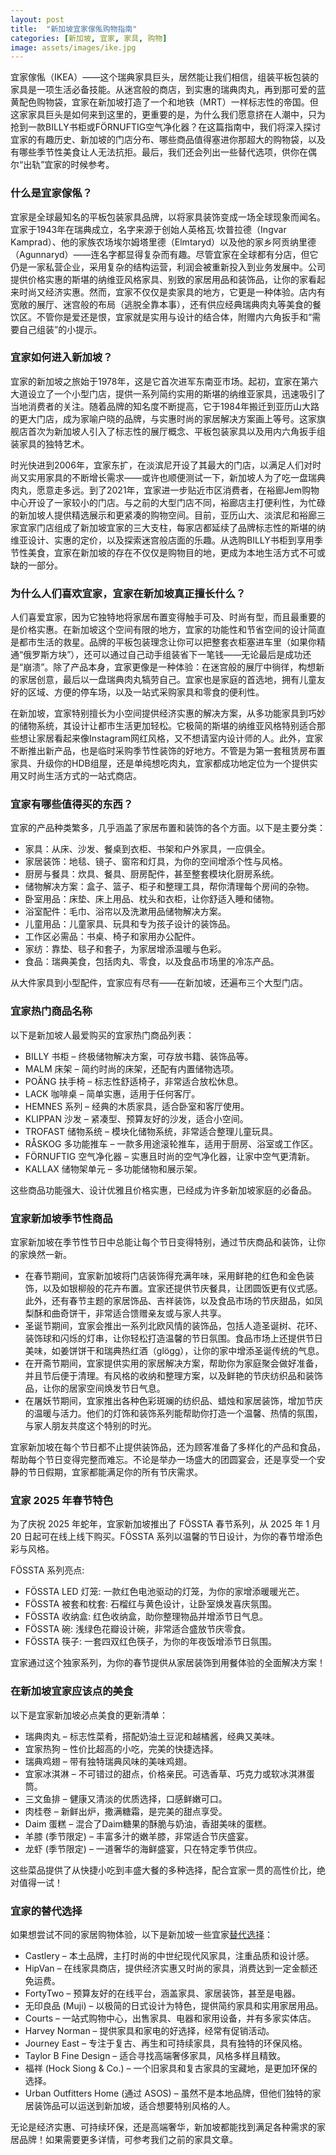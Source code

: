 ```yaml
---
layout: post
title:  "新加坡宜家傢俬购物指南"
categories: [新加坡, 宜家, 家具, 购物]
image: assets/images/ike.jpg
---
```


宜家傢俬（IKEA）——这个瑞典家具巨头，居然能让我们相信，组装平板包装的家具是一项生活必备技能。从迷宫般的商店，到实惠的瑞典肉丸，再到那可爱的蓝黄配色购物袋，宜家在新加坡打造了一个和地铁（MRT）一样标志性的帝国。但这家家具巨头是如何来到这里的，更重要的是，为什么我们愿意挤在人潮中，只为抢到一款BILLY书柜或FÖRNUFTIG空气净化器？在这篇指南中，我们将深入探讨宜家的有趣历史、新加坡的门店分布、哪些商品值得塞进你那超大的购物袋，以及有哪些季节性美食让人无法抗拒。最后，我们还会列出一些替代选项，供你在偶尔“出轨”宜家的时候参考。

### 什么是宜家傢俬？

宜家是全球最知名的平板包装家具品牌，以将家具装饰变成一场全球现象而闻名。宜家于1943年在瑞典成立，名字来源于创始人英格瓦·坎普拉德（Ingvar Kamprad）、他的家族农场埃尔姆塔里德（Elmtaryd）以及他的家乡阿贡纳里德（Agunnaryd）——连名字都显得复杂而有趣。尽管宜家在全球都有分店，但它仍是一家私营企业，采用复杂的结构运营，利润会被重新投入到业务发展中。公司提供价格实惠的斯堪的纳维亚风格家具、别致的家居用品和装饰品，让你的家看起来时尚又经济实惠。然而，宜家不仅仅是卖家具的地方，它更是一种体验。店内有宽敞的展厅、迷宫般的布局（逃脱全靠本事），还有供应经典瑞典肉丸等美食的餐饮区。不管你是爱还是恨，宜家就是实用与设计的结合体，附赠内六角扳手和“需要自己组装”的小提示。

### 宜家如何进入新加坡？

宜家的新加坡之旅始于1978年，这是它首次进军东南亚市场。起初，宜家在第六大道设立了一个小型门店，提供一系列简约实用的斯堪的纳维亚家具，迅速吸引了当地消费者的关注。随着品牌的知名度不断提高，它于1984年搬迁到亚历山大路的更大门店，成为家喻户晓的品牌，与实惠时尚的家居解决方案画上等号。这家旗舰店首次为新加坡人引入了标志性的展厅概念、平板包装家具以及用内六角扳手组装家具的独特艺术。

时光快进到2006年，宜家东扩，在淡滨尼开设了其最大的门店，以满足人们对时尚又实用家具的不断增长需求——或许也顺便测试一下，新加坡人为了吃一盘瑞典肉丸，愿意走多远。到了2021年，宜家进一步贴近市区消费者，在裕廊Jem购物中心开设了一家较小的门店。与之前的大型门店不同，裕廊店主打便利性，为忙碌的新加坡人提供精选展示和更紧凑的购物空间。目前，亚历山大、淡滨尼和裕廊三家宜家门店组成了新加坡宜家的三大支柱，每家店都延续了品牌标志性的斯堪的纳维亚设计、实惠的定价，以及探索迷宫般店面的乐趣。从选购BILLY书柜到享用季节性美食，宜家在新加坡的存在不仅仅是购物目的地，更成为本地生活方式不可或缺的一部分。

### 为什么人们喜欢宜家，宜家在新加坡真正擅长什么？

人们喜爱宜家，因为它独特地将家居布置变得触手可及、时尚有型，而且最重要的是价格实惠。在新加坡这个空间有限的地方，宜家的功能性和节省空间的设计简直是都市生活的救星。品牌的平板包装理念让你可以把整套衣柜塞进车里（如果你精通“俄罗斯方块”），还可以通过自己动手组装省下一笔钱——无论最后是成功还是“崩溃”。除了产品本身，宜家更像是一种体验：在迷宫般的展厅中徜徉，构想新的家居创意，最后以一盘瑞典肉丸犒劳自己。宜家也是家庭的首选地，拥有儿童友好的区域、方便的停车场，以及一站式采购家具和零食的便利性。

在新加坡，宜家特别擅长为小空间提供经济实惠的解决方案，从多功能家具到巧妙的储物系统，其设计让都市生活更加轻松。它极简的斯堪的纳维亚风格特别适合那些想让家居看起来像Instagram网红风格，又不想请室内设计师的人。此外，宜家不断推出新产品，也是临时采购季节性装饰的好地方。不管是为第一套租赁房布置家具、升级你的HDB组屋，还是单纯想吃肉丸，宜家都成功地定位为一个提供实用又时尚生活方式的一站式商店。

### 宜家有哪些值得买的东西？

宜家的产品种类繁多，几乎涵盖了家居布置和装饰的各个方面。以下是主要分类：

+ 家具：从床、沙发、餐桌到衣柜、书架和户外家具，一应俱全。
+ 家居装饰：地毯、镜子、窗帘和灯具，为你的空间增添个性与风格。
+ 厨房与餐具：炊具、餐具、厨房配件，甚至整套模块化厨房系统。
+ 储物解决方案：盒子、篮子、柜子和整理工具，帮你清理每个房间的杂物。
+ 卧室用品：床垫、床上用品、枕头和衣柜，让你舒适入睡和储物。
+ 浴室配件：毛巾、浴帘以及洗漱用品储物解决方案。
+ 儿童用品：儿童家具、玩具和专为孩子设计的装饰品。
+ 工作区必需品：书桌、椅子和家用办公配件。
+ 家纺：靠垫、毯子和套子，为家居增添温暖与色彩。
+ 食品：瑞典美食，包括肉丸、零食，以及食品市场里的冷冻产品。

从大件家具到小型配件，宜家应有尽有——在新加坡，还遍布三个大型门店。

### 宜家热门商品名称

以下是新加坡人最爱购买的宜家热门商品列表：

+ BILLY 书柜 – 终极储物解决方案，可存放书籍、装饰品等。
+ MALM 床架 – 简约时尚的床架，还配有内置储物选项。
+ POÄNG 扶手椅 – 标志性舒适椅子，非常适合放松休息。
+ LACK 咖啡桌 – 简单实惠，适用于任何客厅。
+ HEMNES 系列 – 经典的木质家具，适合卧室和客厅使用。
+ KLIPPAN 沙发 – 紧凑型、预算友好的沙发，适合小空间。
+ TROFAST 储物系统 – 模块化储物系统，非常适合整理儿童玩具。
+ RÅSKOG 多功能推车 – 一款多用途滚轮推车，适用于厨房、浴室或工作区。
+ FÖRNUFTIG 空气净化器 – 实惠且时尚的空气净化器，让家中空气更清新。
+ KALLAX 储物架单元 – 多功能储物和展示架。

这些商品功能强大、设计优雅且价格实惠，已经成为许多新加坡家庭的必备品。

### 宜家新加坡季节性商品

宜家新加坡在季节性节日中总能让每个节日变得特别，通过节庆商品和装饰，让你的家焕然一新。

+ 在春节期间，宜家新加坡将门店装饰得充满年味，采用鲜艳的红色和金色装饰，以及如银柳般的花卉布置。宜家还提供节庆餐具，让团圆饭更有仪式感。此外，还有春节主题的家居饰品、吉祥装饰，以及食品市场的节庆甜品，如凤梨酥和曲奇饼干，非常适合馈赠亲友或与家人共享。
+ 圣诞节期间，宜家会推出一系列北欧风情的装饰品，包括人造圣诞树、花环、装饰球和闪烁的灯串，让你轻松打造温馨的节日氛围。食品市场上还提供节日美味，如姜饼饼干和瑞典热红酒（glögg），让你的家中增添圣诞传统的气息。
+ 在开斋节期间，宜家提供实用的家居解决方案，帮助你为家庭聚会做好准备，并且节后便于清理。有风格的收纳和整理方案，以及鲜艳的节庆纺织品和装饰品，让你的居家空间焕发节日气息。
+ 在屠妖节期间，宜家推出各种色彩斑斓的纺织品、蜡烛和家居装饰，增加节庆的温暖与活力。他们的灯饰和装饰系列能帮助你打造一个温馨、热情的氛围，与家人朋友共度这个特别的时光。

宜家新加坡在每个节日都不止提供装饰品，还为顾客准备了多样化的产品和食品，帮助每个节日变得完整而难忘。不论是举办一场盛大的团圆宴会，还是享受一个安静的节日假期，宜家都能满足你的所有节庆需求。

### 宜家 2025 年春节特色

为了庆祝 2025 年蛇年，宜家新加坡推出了 FÖSSTA 春节系列，从 2025 年 1 月 20 日起可在线上线下购买。FÖSSTA 系列以温馨的节日设计，为你的春节增添色彩与风格。

FÖSSTA 系列亮点:
+ FÖSSTA LED 灯笼: 一款红色电池驱动的灯笼，为你的家增添暖暖光芒。
+ FÖSSTA 被套和枕套: 石榴红与黄色设计，让卧室焕发喜庆氛围。
+ FÖSSTA 收纳盒: 红色收纳盒，助你整理物品并增添节日气息。
+ FÖSSTA 碗: 浅绿色花瓣设计碗，非常适合盛放节庆零食。
+ FÖSSTA 筷子: 一套四双红色筷子，为你的年夜饭增添节日氛围。

宜家通过这个独家系列，为你的春节提供从家居装饰到用餐体验的全面解决方案！

### 在新加坡宜家应该点的美食

以下是宜家新加坡必点美食的更新清单：

+ 瑞典肉丸 – 标志性菜肴，搭配奶油土豆泥和越橘酱，经典又美味。
+ 宜家热狗 – 性价比超高的小吃，完美的快捷选择。
+ 瑞典鸡翅 – 带有独特瑞典风味的美味鸡翅。
+ 宜家冰淇淋 – 不可错过的甜点，价格亲民。可选香草、巧克力或软冰淇淋蛋筒。
+ 三文鱼排 – 健康又清淡的优质选择，口感鲜嫩可口。
+ 肉桂卷 – 新鲜出炉，撒满糖霜，是完美的甜点享受。
+ Daim 蛋糕 – 混合了Daim糖果的酥脆与奶油，香甜美味的蛋糕。
+ 羊膝 (季节限定) – 丰富多汁的嫩羊膝，非常适合节庆盛宴。
+ 龙虾 (季节限定) – 一道奢华的海鲜盛宴，只在特定季节供应。

这些菜品提供了从快捷小吃到丰盛大餐的多种选择，配合宜家一贯的高性价比，绝对值得一试！

### 宜家的替代选择

如果想尝试不同的家居购物体验，以下是新加坡一些宜家[替代选择](https://fromhktosg.github.io/zh/furniture/)：

+ Castlery – 本土品牌，主打时尚的中世纪现代风家具，注重品质和设计感。
+ HipVan – 在线家具商店，提供经济实惠又时尚的家具，消费达到一定金额还免运费。
+ FortyTwo – 预算友好的在线平台，涵盖家具、家居装饰，甚至是电器。
+ 无印良品 (Muji) – 以极简的日式设计为特色，提供简约家具和实用家居用品。
+ Courts – 一站式购物中心，出售家具、电器和家用设备，并有多家实体店。
+ Harvey Norman – 提供家具和家电的好选择，经常有促销活动。
+ Journey East – 专注于复古、再生和可持续家具，具有独特的环保风格。
+ Taylor B Fine Design – 适合寻找高端奢侈家具，风格多样且精致。
+ 福祥 (Hock Siong & Co.) – 一个旧家具和复古家具的宝藏地，是更加环保的选择。
+ Urban Outfitters Home (通过 ASOS) – 虽然不是本地品牌，但他们独特的家居装饰品可以运送到新加坡，适合想要特别风格的人。

无论是经济实惠、可持续环保，还是高端奢华，新加坡都能找到满足各种需求的家居品牌！如果需要更多详情，可参考我们之前的家具文章。
